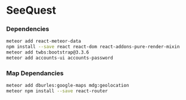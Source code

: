 # SeeQuest #

### Dependencies ###
```bash
meteor add react-meteor-data
npm install --save react react-dom react-addons-pure-render-mixin
meteor add twbs:bootstrap@3.3.6
meteor add accounts-ui accounts-password

```

### Map Dependancies ###
```bash
meteor add dburles:google-maps mdg:geolocation
meteor npm install --save react-router
```
